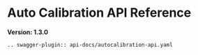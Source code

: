 # Auto Calibration API Reference
**Version: 1.3.0**

```{eval-rst}
.. swagger-plugin:: api-docs/autocalibration-api.yaml
```
